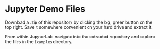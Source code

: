 # Jupyter Demo Files

Download a .zip of this repository by clicking the big, green button on the top right. Save it somewhere convenient on your hard drive and extract it.

From within JupyterLab, navigate into the extracted repository and explore the files in the `Examples` directory.

